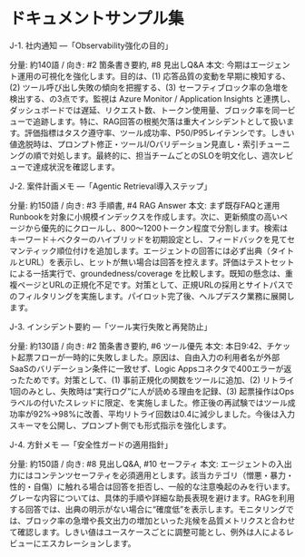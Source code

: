 # ドキュメントサンプル集

J-1. 社内通知 —「Observability強化の目的」

分量: 約140語 / 向き: #2 箇条書き要約, #8 見出しQ&A
本文:
今期はエージェント運用の可視化を強化します。目的は、(1) 応答品質の変動を早期に検知する、(2) ツール呼び出し失敗の傾向を把握する、(3) セーフティブロック率の急増を検出する、の3点です。監視は Azure Monitor / Application Insights と連携し、ダッシュボードでは遅延、リクエスト数、トークン使用量、ブロック率を同一ビューで追跡します。特に、RAG回答の根拠欠落は重大インシデントとして扱います。評価指標はタスク遵守率、ツール成功率、P50/P95レイテンシです。しきい値逸脱時は、プロンプト修正・ツールI/Oバリデーション見直し・索引チューニングの順で対処します。最終的に、担当チームごとのSLOを明文化し、週次レビューで達成状況を確認します。

J-2. 案件計画メモ —「Agentic Retrieval導入ステップ」

分量: 約150語 / 向き: #3 手順書, #4 RAG Answer
本文:
まず既存FAQと運用Runbookを対象に小規模インデックスを作成します。次に、更新頻度の高いページから優先的にクロールし、800〜1200トークン程度で分割します。検索はキーワード＋ベクターのハイブリッドを初期設定とし、フィードバックを見てセマンティック順位付けを追加します。エージェントの回答には必ず出典（タイトルとURL）を表示し、ヒットが無い場合は回答を控えます。評価はテストセットによる一括実行で、groundedness/coverage を比較します。既知の懸念は、重複ページとURLの正規化不足です。対策として、正規URLの採用とサイトパスでのフィルタリングを実施します。パイロット完了後、ヘルプデスク業務に展開します。

J-3. インシデント要約 —「ツール実行失敗と再発防止」

分量: 約130語 / 向き: #2 箇条書き要約, #6 ツール優先
本文:
本日9:42、チケット起票フローが一時的に失敗しました。原因は、自由入力の利用者名が外部SaaSのバリデーション条件に一致せず、Logic Appsコネクタで400エラーが返ったためです。対策として、(1) 事前正規化の関数をツールに追加、(2) リトライ1回のみとし、失敗時は“実行ログ”に人が読める理由を記録、(3) 起票操作はOpsラベルの付いたスレッドに限定、を実施しました。修正後の再試験ではツール成功率が92%→98%に改善、平均リトライ回数は0.4に減少しました。今後は入力スキーマを公開し、プロンプト側でも形式指示を強化します。

J-4. 方針メモ —「安全性ガードの適用指針」

分量: 約150語 / 向き: #8 見出しQ&A, #10 セーフティ
本文:
エージェントの入出力にはコンテンツセーフティを必須適用とします。該当カテゴリ（憎悪・暴力・性的・自傷）に触れる場合は回答を拒否し、一般的な注意喚起のみを行います。グレーな内容については、具体的手順や詳細な助長表現を避けます。RAGを利用する回答では、出典の明示がない場合に“確度低”を表示します。モニタリングでは、ブロック率の急増や長文出力の増加といった兆候を品質メトリクスと合わせて確認します。しきい値はユースケースごとに調整可能とし、例外は人によるレビューにエスカレーションします。
